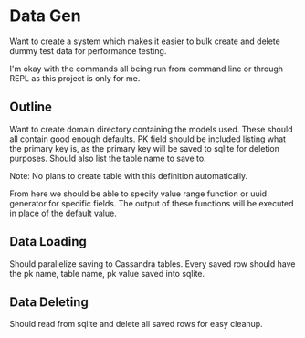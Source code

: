 # Data Gen

Want to create a system which makes it easier to bulk create and delete dummy test data for performance testing.

I'm okay with the commands all being run from command line or through REPL as this project is only for me.

## Outline

Want to create domain directory containing the models used. These should all contain good enough defaults. PK field should be included listing what the primary key is, as the primary key will be saved to sqlite for deletion purposes. Should also list the table name to save to.

Note: No plans to create table with this definition automatically.

From here we should be able to specify value range function or uuid generator for specific fields. The output of these functions will be executed in place of the default value.

## Data Loading
Should parallelize saving to Cassandra tables.
Every saved row should have the pk name, table name, pk value saved into sqlite.

## Data Deleting
Should read from sqlite and delete all saved rows for easy cleanup.

